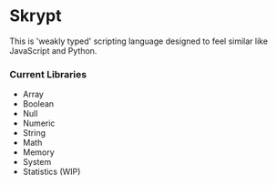 # Skrypt
This is 'weakly typed' scripting language designed to feel similar like JavaScript and Python. 

### Current Libraries
* Array
* Boolean
* Null
* Numeric
* String
* Math
* Memory
* System
* Statistics (WIP)
